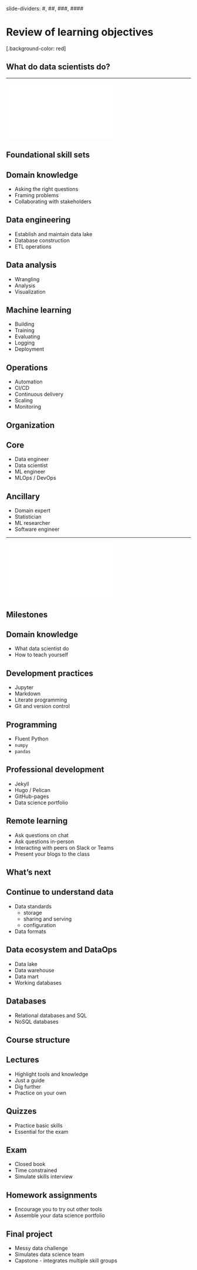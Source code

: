 slide-dividers: #, ##, ###, ####

# Review of learning objectives

[.background-color: red]

## What do data scientists do?

---

![125%%%](../notebooks/figs/dataflow.pdf)

## Foundational skill sets

## Domain knowledge

- Asking the right questions
- Framing problems
- Collaborating with stakeholders
  
## Data engineering

- Establish and maintain data lake
- Database construction
- ETL operations

## Data analysis

- Wrangling
- Analysis
- Visualization

## Machine learning

- Building
- Training
- Evaluating 
- Logging
- Deployment

## Operations

- Automation
- CI/CD
- Continuous delivery
- Scaling
- Monitoring

## Organization

## Core

- Data engineer
- Data scientist
- ML engineer
- MLOps / DevOps

## Ancillary

- Domain expert
- Statistician
- ML researcher
- Software engineer

---

![125%%%](../notebooks/figs/dataflow.pdf)

## Milestones

## Domain knowledge

- What data scientist do
- How to teach yourself
  
## Development practices

- Jupyter
- Markdown
- Literate programming
- Git and version control

## Programming

- Fluent Python
- `numpy`
- `pandas`

## Professional development

- Jekyll 
- Hugo / Pelican
- GitHub-pages
- Data science portfolio

## Remote learning

- Ask questions on chat 
- Ask questions in-person
- Interacting with peers on Slack or Teams
- Present your blogs to the class

## What’s next

## Continue to understand data

- Data standards 
   - storage
   - sharing and serving
   - configuration
- Data formats

## Data ecosystem and DataOps

- Data lake
- Data warehouse
- Data mart
- Working databases

## Databases

-  Relational databases and SQL
-  NoSQL databases


## Course structure

## Lectures 

- Highlight tools and knowledge 
- Just a guide
- Dig further 
- Practice on your own

## Quizzes 

- Practice basic skills
- Essential for the exam

## Exam

- Closed book
- Time constrained
- Simulate skills interview

## Homework assignments 

- Encourage you to try out other tools 
- Assemble your data science portfolio

## Final project 

- Messy data challenge
- Simulates data science team
- Capstone - integrates multiple skill groups

